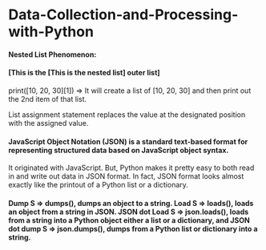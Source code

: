 # Data-Collection-and-Processing-with-Python
#### Nested List Phenomenon:
#### [This is the [This is the nested list] outer list]

print([10, 20, 30][1]) => It will create a list of [10, 20, 30] and then print out the 2nd item of that list.

List assignment statement replaces the value at the designated position with the assigned value.

#### JavaScript Object Notation (JSON) is a standard text-based format for representing structured data based on JavaScript object syntax.
It originated with JavaScript. But, Python makes it pretty easy to both read in and write out data in JSON format. In fact, JSON format looks almost exactly like the printout of a Python list or a dictionary. 

#### Dump S => dumps(), dumps an object to a string. Load S => loads(), loads an object from a string in JSON. JSON dot Load S => json.loads(), loads from a string into a Python object either a list or a dictionary, and JSON dot dump S => json.dumps(), dumps from a Python list or dictionary into a string.




















































